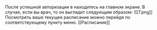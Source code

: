 После успешной авторизации в находитесь на главном экране. В случае, если вы врач, то он выглядит следующим образом:
![[7.png]]
Посмотреть ваше текущее расписание можно перейдя по соответствующему пункту меню.
[[Расписание]]
